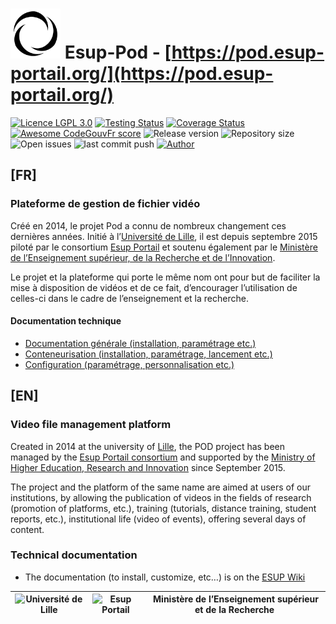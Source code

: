 # <img src="./pod/main/static/img/pod_favicon.svg" width="80" alt="" role="presentation"> Esup-Pod - [https://pod.esup-portail.org/](https://pod.esup-portail.org/)

  [![Licence LGPL 3.0](https://img.shields.io/github/license/EsupPortail/Esup-Pod)](https://github.com/EsupPortail/Esup-Pod/blob/master/LICENSE)
  [![Testing Status](https://github.com/EsupPortail/Esup-Pod/actions/workflows/pod_main.yml/badge.svg)](https://github.com/EsupPortail/Esup-Pod/actions)
  [![Coverage Status](https://coveralls.io/repos/github/EsupPortail/Esup-Pod/badge.svg?branch=master)](https://coveralls.io/github/EsupPortail/Esup-Pod?branch=master)
  [![Awesome CodeGouvFr score](https://img.shields.io/badge/awesome-codegouvfr_8/10-blue)](https://code.gouv.fr/fr/awesome/)
  ![Release version](https://img.shields.io/github/v/release/EsupPortail/Esup-Pod)
  ![Repository size](https://img.shields.io/github/repo-size/EsupPortail/Esup-Pod)
  ![Open issues](https://img.shields.io/github/issues-raw/EsupPortail/Esup-Pod)
  ![last commit push](https://img.shields.io/github/last-commit/EsupPortail/Esup-Pod)
  [![Author](https://img.shields.io/badge/author-Ptitloup-blue)](https://www.linkedin.com/in/nicolas-can-a6bb7869/)

## [FR]

### Plateforme de gestion de fichier vidéo

Créé en 2014, le projet Pod a connu de nombreux changement ces dernières années.
Initié à l’[Université de Lille](https://www.univ-lille.fr/),
il est depuis septembre 2015 piloté par le consortium [Esup Portail](https://www.esup-portail.org/)
et soutenu également par le [Ministère de l’Enseignement supérieur, de la Recherche et de l’Innovation](http://www.enseignementsup-recherche.gouv.fr/).

Le projet et la plateforme qui porte le même nom ont pour but de faciliter
la mise à disposition de vidéos et de ce fait, d’encourager
l’utilisation de celles-ci dans le cadre de l’enseignement et la recherche.

#### Documentation technique

* [Documentation générale (installation, paramétrage etc.)](https://www.esup-portail.org/wiki/display/ES/esup-pod)
* [Conteneurisation (installation, paramétrage, lancement etc.)](./dockerfile-dev-with-volumes/README.adoc)
* [Configuration (paramétrage, personnalisation etc.)](./CONFIGURATION_FR.md)

## [EN]

### Video file management platform

Created in 2014 at the university of [Lille](https://www.univ-lille.fr/),
the POD project has been managed by the
[Esup Portail consortium](https://www.esup-portail.org/)
and supported by the [Ministry of Higher Education, Research and Innovation](http://www.enseignementsup-recherche.gouv.fr/)
since September 2015.

The project and the platform of the same name are aimed at users of our institutions,
by allowing the publication of videos in the fields of research
(promotion of platforms, etc.), training (tutorials, distance training, student reports, etc.),
institutional life (video of events), offering several days of content.

### Technical documentation

* The documentation (to install, customize, etc…) is on the
  [ESUP Wiki](https://www.esup-portail.org/wiki/display/ES/esup-pod "Documentation")

<img src="https://www.univ-lille.fr/typo3conf/ext/ul2fpfb/Resources/Public/assets/img/UL-ROSE-dark-2014.svg" height="50" alt="Université de Lille"> | <img src="https://www.esup-portail.org/sites/default/files/logo-esupportail_1.png" height="50" alt="Esup Portail"> | <img src="https://upload.wikimedia.org/wikipedia/fr/5/50/Bloc_Marianne.svg" height="30" alt=""> Ministère de lʼEnseignement supérieur et de la Recherche
:-----:|:-----:|:----:
